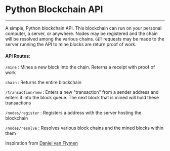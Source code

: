 # Python Blockchain API
----------
A simple, Python blockchain API. This blockchain can run on your personal computer, a server, or anywhere. Nodes may be registered and the chain will be resolved among the various chains. `GET` requests may be made to the server running the API to mine blocks are return proof of work.

#### API Routes:

`/mine` : Mines a new block into the chain. Reterns a receipt with proof of work

`chain` : Returns the entire blockchain

`/transaction/new` : Enters a new "transaction" from a sender address and enters it into the block queue. The next block that is mined will hold these transactions

`/nodes/register` : Registers a address with the server hosting the blockchain

`/nodes/resolve` : Resolves various block chains and the mined blocks within them


Inspiration from [Daniel van Flymen](https://hackernoon.com/learn-blockchains-by-building-one-117428612f46)

